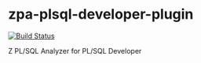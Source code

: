 # zpa-plsql-developer-plugin

[![Build Status](https://dev.azure.com/felipebz/z-plsql-analyzer/_apis/build/status/zpa-plsql-developer-plugin?branchName=master)](https://dev.azure.com/felipebz/z-plsql-analyzer/_build/latest?definitionId=11&branchName=master)

Z PL/SQL Analyzer for PL/SQL Developer
